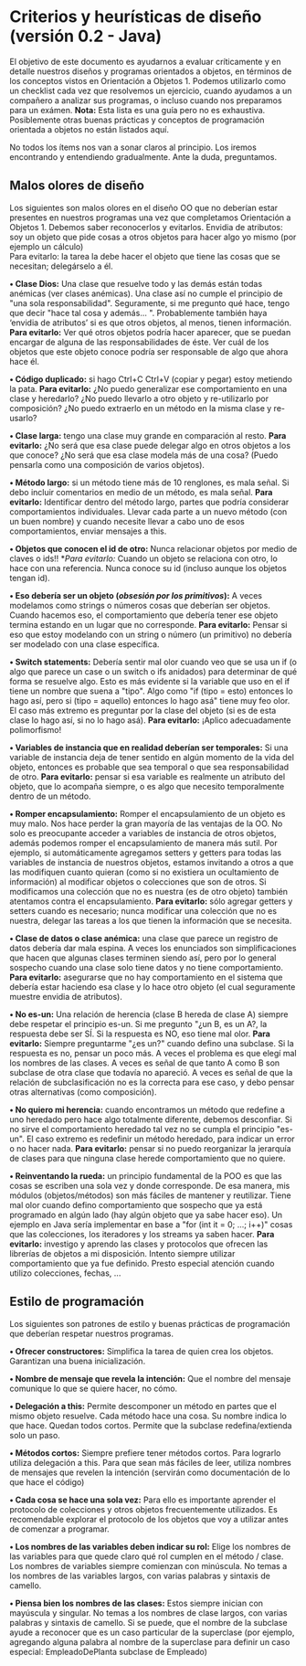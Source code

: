 # Criterios y heurísticas de diseño (versión 0.2 - Java)
El objetivo de este documento es ayudarnos a evaluar críticamente y en detalle nuestros diseños y programas orientados a objetos, en términos de los conceptos vistos en Orientación a Objetos 1. Podemos utilizarlo como un checklist cada vez que resolvemos un ejercicio, cuando ayudamos a un compañero a analizar sus programas, o incluso cuando nos preparamos para un exámen. 
**Nota:** Esta lista es una guía pero no es exhaustiva. Posiblemente otras buenas prácticas y conceptos de programación orientada a objetos no están listados aquí.

No todos los ítems nos van a sonar claros al principio. Los iremos encontrando y entendiendo gradualmente. Ante la duda, preguntamos. 

## Malos olores de diseño
Los siguientes son malos olores en el diseño OO que no deberían estar presentes en nuestros programas una vez que completamos Orientación a Objetos 1. Debemos saber reconocerlos y evitarlos.
Envidia de atributos: soy un objeto que pide cosas a otros objetos para hacer algo yo mismo (por ejemplo un cálculo)  
Para evitarlo: la tarea la debe hacer el objeto que tiene las cosas que se necesitan; delegárselo a él.

**• Clase Dios:** Una clase que resuelve todo y las demás están todas anémicas (ver clases anémicas). Una clase así no cumple el principio de "una sola responsabilidad". Seguramente, si me pregunto qué hace, tengo que decir "hace tal cosa y además... ". Probablemente también haya ‘envidia de atributos’ si es que otros objetos, al menos, tienen información. 
**Para evitarlo:** Ver qué otros objetos podría hacer aparecer, que se puedan encargar de alguna de las responsabilidades de éste. Ver cuál de los objetos que este objeto conoce podría ser responsable de algo que ahora hace él. 

**• Código duplicado:** si hago Ctrl+C Ctrl+V (copiar y pegar) estoy metiendo la pata. 
**Para evitarlo:** ¿No puedo generalizar ese comportamiento en una clase y heredarlo? ¿No puedo llevarlo a otro objeto y re-utilizarlo por composición? ¿No puedo extraerlo en un método en la misma clase y re-usarlo?

**• Clase larga:** tengo una clase muy grande en comparación al resto. 
**Para evitarlo:** ¿No será que esa clase puede delegar algo en otros objetos a los que conoce? ¿No será que esa clase modela más de una cosa? (Puedo pensarla como una composición de varios objetos).

**• Método largo:** si un método tiene más de 10 renglones, es mala señal. Si debo incluir comentarios en medio de un método, es mala señal.
**Para evitarlo:** Identificar dentro del método largo, partes que podría considerar comportamientos individuales. Llevar cada parte a un nuevo método (con un buen nombre) y cuando necesite llevar a cabo uno de esos comportamientos, enviar mensajes a this.

**• Objetos que conocen el id de otro:** Nunca relacionar objetos por medio de claves o ids!! 
**Para evitarlo:* Cuando un objeto se relaciona con otro, lo hace con una referencia. Nunca conoce su id (incluso aunque los objetos tengan id).

**• Eso debería ser un objeto (*obsesión por los primitivos*):** A veces modelamos como strings o números cosas que deberían ser objetos. Cuando hacemos eso, el comportamiento que debería tener ese objeto termina estando en un lugar que no corresponde.
**Para evitarlo:** Pensar si eso que estoy modelando con un string o número (un primitivo) no debería ser modelado con una clase específica. 

**• Switch statements:** Debería sentir mal olor cuando veo que se usa un if (o algo que parece un case o un switch o ifs anidados) para determinar de qué forma se resuelve algo. Esto es más evidente si la variable que uso en el if tiene un nombre que suena a "tipo". Algo como "if (tipo = esto) entonces lo hago así, pero si (tipo = aquello) entonces lo hago asá" tiene muy feo olor. El caso más extremo es preguntar por la clase del objeto (si es de esta clase lo hago así, si no lo hago asá).
**Para evitarlo:** ¡Aplico adecuadamente polimorfismo!

**• Variables de instancia que en realidad deberían ser temporales:**  Si una variable de instancia deja de tener sentido en algún momento de la vida del objeto, entonces es probable que sea temporal o que sea responsabilidad de otro.
**Para evitarlo:** pensar si esa variable es realmente un atributo del objeto, que lo acompaña siempre, o es algo que necesito temporalmente dentro de un método. 

**• Romper encapsulamiento:** Romper el encapsulamiento de un objeto es muy malo. Nos hace perder la gran mayoría de las ventajas de la OO. No solo es preocupante acceder a variables de instancia de otros objetos, además podemos romper el encapsulamiento de manera más sutil. Por ejemplo, si automáticamente agregamos setters y getters para todas las variables de instancia de nuestros objetos, estamos invitando a otros a que las modifiquen cuanto quieran (como si no existiera un ocultamiento de información) al modificar objetos o colecciones que son de otros. Si modificamos una colección que no es nuestra (es de otro objeto) también atentamos contra el encapsulamiento.
**Para evitarlo:** sólo agregar getters y setters cuando es necesario; nunca modificar una colección que no es nuestra, delegar las tareas a los que tienen la información que se necesita. 

**• Clase de datos o clase anémica:** una clase que parece un registro de datos debería dar mala espina. A veces los enunciados son simplificaciones que hacen que algunas clases terminen siendo así, pero por lo general sospecho cuando una clase solo tiene datos y no tiene comportamiento. 
**Para evitarlo:** asegurarse que no hay comportamiento en el sistema que debería estar haciendo esa clase y lo hace otro objeto (el cual seguramente muestre envidia de atributos). 

**• No es-un:** Una relación de herencia (clase B hereda de clase A) siempre debe respetar el principio es-un. Si me pregunto "¿un B, es un A?, la respuesta debe ser SÍ. Si la respuesta es NO, eso tiene mal olor. 
**Para evitarlo:** Siempre preguntarme "¿es un?" cuando defino una subclase. Si la respuesta es no, pensar un poco más. A veces el problema es que elegí mal los nombres de las clases. A veces es señal de que tanto A como B son subclase de otra clase que todavía no apareció. A veces es señal de que la relación de subclasificación no es la correcta para ese caso, y debo pensar otras alternativas (como composición). 

**• No quiero mi herencia:** cuando encontramos un método que redefine a uno heredado pero hace algo totalmente diferente, debemos desconfiar. Si no sirve el comportamiento heredado tal vez no se cumpla el principio "es-un". El caso extremo es redefinir un método heredado, para indicar un error o no hacer nada. 
**Para evitarlo:** pensar si no puedo reorganizar la jerarquía de clases para que ninguna clase herede comportamiento que no quiere.

**• Reinventando la rueda:** un principio fundamental de la POO es que las cosas se escriben una sola vez y donde corresponde. De esa manera, mis módulos (objetos/métodos) son más fáciles de mantener y reutilizar. Tiene mal olor cuando defino comportamiento que sospecho que ya está programado en algún lado (hay algún objeto que ya sabe hacer eso). Un ejemplo en Java sería implementar en base a "for (int it = 0; ...; i++)" cosas que las colecciones, los iteradores y los streams ya saben hacer.
**Para evitarlo:** investigo y aprendo las clases y protocolos que ofrecen las librerías de objetos a mi disposición. Intento siempre utilizar comportamiento que ya fue definido. Presto especial atención cuando utilizo colecciones, fechas, ...



## Estilo de programación 
Los siguientes son patrones de estilo y buenas prácticas de programación que deberían  respetar nuestros programas.

**• Ofrecer constructores:** Simplifica la tarea de quien crea los objetos. Garantizan una buena inicialización.

**• Nombre de mensaje que revela la intención:**  Que el nombre del mensaje comunique lo que se quiere hacer, no cómo.

**• Delegación a this:** Permite descomponer un método en partes que el mismo objeto resuelve. Cada método hace una cosa. Su nombre indica lo que hace. Quedan todos cortos. Permite que la subclase redefina/extienda solo un paso. 

**• Métodos cortos:** Siempre prefiere tener métodos cortos. Para lograrlo utiliza delegación a this. Para que sean más fáciles de leer, utiliza nombres de mensajes que revelen la intención (servirán como documentación de lo que hace el código)

**• Cada cosa se hace una sola vez:** Para ello es importante aprender el protocolo de colecciones y otros objetos frecuentemente utilizados. Es recomendable explorar el protocolo de los objetos que voy a utilizar antes de comenzar a programar.

**• Los nombres de las variables deben indicar su rol:** Elige los nombres de las variables para que quede claro qué rol cumplen en el método / clase. Los nombres de variables siempre comienzan con minúscula. No temas a los nombres de las variables largos, con varias palabras y sintaxis de camello. 

**• Piensa bien los nombres de las clases:** Estos siempre inician con mayúscula y singular. No temas a los nombres de clase largos, con varias palabras y sintaxis de camello. Si se puede, que el nombre de la subclase ayude a reconocer que es un caso particular de la superclase (por ejemplo, agregando alguna palabra al nombre de la superclase para definir un caso especial:  EmpleadoDePlanta subclase de Empleado)
